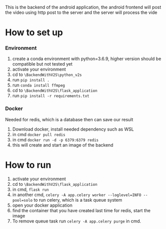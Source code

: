 This is the backend of the android application, the android frontend will post the video using http post to the server and the server will process the vide

# How to set up
### Environment
1. create a conda environment with python=3.6.9, higher version should be compatible but not tested yet
2. activate your environment 
3. cd to `\BackendWithV2S\python_v2s`
4. run `pip install .`
5. run `conda install ffmpeg`
6. cd to `\BackendWithV2S\flask_application`
7. run `pip install -r requirements.txt`

### Docker
Needed for redis, which is a database then can save our result
1. Download docker, install needed dependency such as WSL
2. in cmd `docker pull redis`
3. in cmd `docker run -d -p 6379:6379 redis`
4. this will create and start an image of the backend


# How to run
1. activate your environment
2. cd to `\BackendWithV2S\flask_application`
3. in cmd, `flask run`
4. in another cmd, `celery -A app.celery worker --loglevel=INFO --pool=solo` to run celery, which is a task queue system
5. open your docker application
6. find the container that you have created last time for redis, start the image
7. To remove queue task run `celery -A app.celery purge` in cmd.